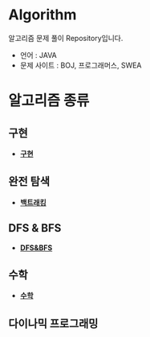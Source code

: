 # Algorithm

알고리즘 문제 풀이 Repository입니다.
- 언어 : JAVA
- 문제 사이트 : BOJ, 프로그래머스, SWEA

# 알고리즘 종류

## 구현

- __[구현](https://github.com/byunghyunkim0/Algorithm/tree/main/%EA%B5%AC%ED%98%84)__

## 완전 탐색

- __[백트래킹](https://github.com/byunghyunkim0/Algorithm/tree/main/%EB%B0%B1%ED%8A%B8%EB%9E%98%ED%82%B9)__

## DFS & BFS

- __[DFS&BFS](https://github.com/byunghyunkim0/Algorithm/tree/main/DFS%26BFS)__

## 수학

- __[수학](https://github.com/byunghyunkim0/Algorithm/tree/main/%EC%88%98%ED%95%99)__

## 다이나믹 프로그래밍